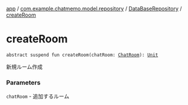 [app](../../index.md) / [com.example.chatmemo.model.repository](../index.md) / [DataBaseRepository](index.md) / [createRoom](./create-room.md)

# createRoom

`abstract suspend fun createRoom(chatRoom: `[`ChatRoom`](../../com.example.chatmemo.model.entity/-chat-room/index.md)`): `[`Unit`](https://kotlinlang.org/api/latest/jvm/stdlib/kotlin/-unit/index.html)

新規ルーム作成

### Parameters

`chatRoom` - 追加するルーム